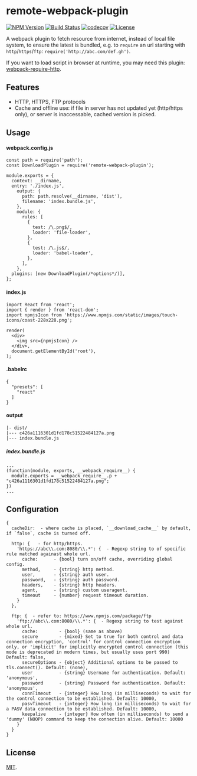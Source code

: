 # remote-webpack-plugin

[![NPM Version](http://img.shields.io/npm/v/remote-webpack-plugin.svg?style=flat)](https://www.npmjs.org/package/remote-webpack-plugin)
[![Build Status](https://travis-ci.org/roneyrao/remote-webpack-plugin.svg?branch=master)](https://travis-ci.org/roneyrao/remote-webpack-plugin)
[![codecov](https://codecov.io/gh/roneyrao/remote-webpack-plugin/branch/master/graph/badge.svg)](https://codecov.io/gh/roneyrao/remote-webpack-plugin)
[![License](https://img.shields.io/badge/license-MIT-blue.svg)](https://raw.githubusercontent.com/roneyrao/remote-webpack-plugin/master/LICENSE)

A webpack plugin to fetch resource from internet, instead of local file system, to ensure the latest is bundled, e.g. to `require` an url starting with `http`/`https`/`ftp`: `require('http://abc.com/def.gh')`.

If you want to load script in browser at runtime, you may need this plugin: [webpack-require-http](https://github.com/darkty2009/webpack-require-http).

## Features

  * HTTP, HTTPS, FTP protocols
  * Cache and offline use: if file in server has not updated yet (http/https only), or server is inaccessable, cached version is picked.

## Usage 

#### webpack.config.js

```
const path = require('path');
const DownloadPlugin = require('remote-webpack-plugin');

module.exports = {
  context: __dirname,
  entry: './index.js',
    output: {
      path: path.resolve(__dirname, 'dist'),
      filename: 'index.bundle.js',
    },
    module: {
      rules: [
        {
          test: /\.png$/,
          loader: 'file-loader',
        },
        {
          test: /\.js$/,
          loader: 'babel-loader',
        },
      ],
    },
  plugins: [new DownloadPlugin(/*options*/)],
};
```


#### index.js

```
import React from 'react';
import { render } from 'react-dom';
import npmjsIcon from 'https://www.npmjs.com/static/images/touch-icons/coast-228x228.png';

render(
  <div>
    <img src={npmjsIcon} />
  </div>,
  document.getElementById('root'),
);
```


#### .babelrc

```
{
  "presets": [
    "react"
  ]
}
```


#### output

```
|- dist/
|--- c426a1116301d1fd178c51522484127a.png
|--- index.bundle.js

```

##### index.bundle.js
```
...
(function(module, exports, __webpack_require__) {
  module.exports = __webpack_require__.p + "c426a1116301d1fd178c51522484127a.png";
})
...
```


## Configuration 

```
{
  cacheDir:  - where cache is placed, `__download_cache__` by default, if `false`, cache is turned off.

  http: {   - for http/https.
    'https://abc\\.com:8080/\\.*': {  - Regexp string to of specific rule matched againast whole url.
      cache:      - {bool} turn on/off cache, overriding global config.
      method,     - {string} http method.
      user,       - {string} auth user.
      password,   - {string} auth password.
      headers,    - {string} http headers.
      agent,      - {string} custom useragent.
      timeout     - {number} request timeout duration.
    }
  },

  ftp: {  - refer to: https://www.npmjs.com/package/ftp
    'ftp://abc\\.com:8080/\\.*': {  - Regexp string to test against whole url.
      cache:        - {bool} (same as above)
      secure        - {mixed} Set to true for both control and data connection encryption, 'control' for control connection encryption only, or 'implicit' for implicitly encrypted control connection (this mode is deprecated in modern times, but usually uses port 990) Default: false,
      secureOptions - {object} Additional options to be passed to tls.connect(). Default: (none),
      user          - {string} Username for authentication. Default: 'anonymous',
      password      - {string} Password for authentication. Default: 'anonymous',
      connTimeout   - {integer} How long (in milliseconds) to wait for the control connection to be established. Default: 10000,
      pasvTimeout   - {integer} How long (in milliseconds) to wait for a PASV data connection to be established. Default: 10000,
      keepalive     - {integer} How often (in milliseconds) to send a 'dummy' (NOOP) command to keep the connection alive. Default: 10000
    }
  }
}
```

## License

[MIT](LICENSE).
